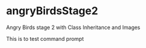 # angryBirdsStage2
Angry Birds stage 2 with Class Inheritance and Images

This is to test command prompt
